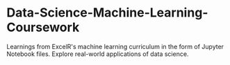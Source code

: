 # Data-Science-Machine-Learning-Coursework
Learnings from ExcelR's machine learning curriculum in the form of Jupyter Notebook files. Explore real-world applications of data science.
